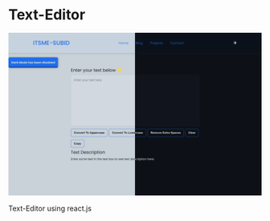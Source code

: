 # Text-Editor

![](https://raw.githubusercontent.com/itsme-Subid/Text-Editor/main/theme%20text-editor.png)

 Text-Editor using react.js
